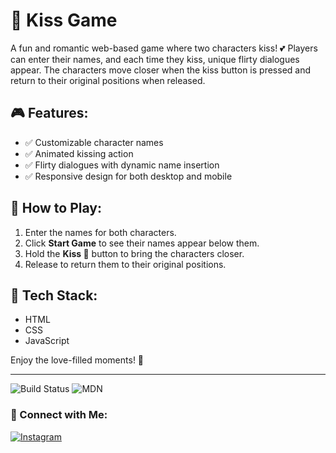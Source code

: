 # 💋 Kiss Game

A fun and romantic web-based game where two characters kiss! 💕 Players can enter their names, and each time they kiss, unique flirty dialogues appear. The characters move closer when the kiss button is pressed and return to their original positions when released.

## 🎮 Features:
- ✅ Customizable character names
- ✅ Animated kissing action
- ✅ Flirty dialogues with dynamic name insertion
- ✅ Responsive design for both desktop and mobile

## 🚀 How to Play:
1. Enter the names for both characters.
2. Click **Start Game** to see their names appear below them.
3. Hold the **Kiss 💋** button to bring the characters closer.
4. Release to return them to their original positions.

## 🔧 Tech Stack:
- HTML
- CSS
- JavaScript

Enjoy the love-filled moments! 💖

---

![Build Status](https://img.shields.io/badge/build-passing-brightgreen)
![MDN](https://img.shields.io/badge/documentation-MDN-blue)

### 📲 Connect with Me:
[![Instagram](https://img.shields.io/badge/Instagram-%23E4405F.svg?&style=for-the-badge&logo=instagram&logoColor=white)](https://www.instagram.com/reborm.xdd/)

